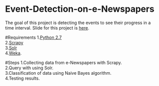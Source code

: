 # Event-Detection-on-e-Newspapers
The goal of this project is detecting the events to see their progress in a time interval.
Slide for this project is [here](http://slides.com/damlaozdemir/event-detection-on-e-newspapers#/).

#Requirements
1.[Python 2.7](https://www.python.org/download/releases/2.7/)<br/>
2.[Scrapy](http://scrapy.org/)<br/>
3.[Solr](https://lucene.apache.org/solr/)<br/>
4.[Weka](http://www.cs.waikato.ac.nz/ml/weka/).<br />


#Steps
1.Collecting data from e-Newspapers with Scrapy.<br />
2.Query with using Solr.<br />
3.Classification of data using Naive Bayes algorithm.<br />
4.Testing results.<br />
